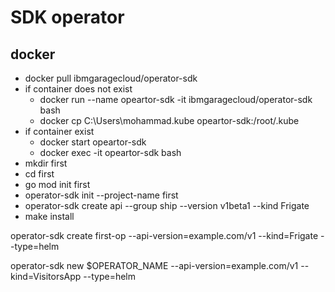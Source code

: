 # SDK operator

## docker
- docker pull ibmgaragecloud/operator-sdk
- if container does not exist
    - docker run  --name opeartor-sdk -it ibmgaragecloud/operator-sdk bash
    - docker cp  C:\Users\mohammad\.kube opeartor-sdk:/root/.kube
- if container exist
    - docker start opeartor-sdk
    - docker exec -it opeartor-sdk  bash
- mkdir first
- cd first
- go mod init first
- operator-sdk init --project-name first
- operator-sdk create api --group ship --version v1beta1 --kind Frigate
- make install


operator-sdk create first-op --api-version=example.com/v1 --kind=Frigate --type=helm


operator-sdk new $OPERATOR_NAME --api-version=example.com/v1 --kind=VisitorsApp --type=helm
